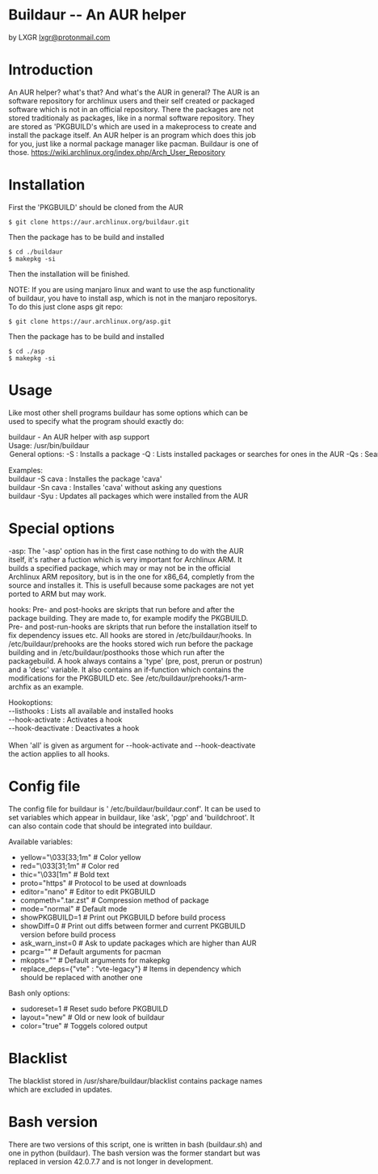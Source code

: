 # Buildaur -- An AUR helper
by LXGR <lxgr@protonmail.com>

# Introduction

An AUR helper? what's that? And what's the AUR in general?
The AUR is an software repository for archlinux users and their self created or packaged software which is not in an official repository. There the packages are not stored traditionaly as packages, like in a normal software repository. They are stored as 'PKGBUILD's which are used in a makeprocess to create and install the package itself.
An AUR helper is an program which does this job for you, just like a normal package manager like pacman.
Buildaur is one of those.
https://wiki.archlinux.org/index.php/Arch_User_Repository

# Installation

First the 'PKGBUILD' should be cloned from the AUR
```shell
$ git clone https://aur.archlinux.org/buildaur.git
```
Then the package has to be build and installed
```shell
$ cd ./buildaur
$ makepkg -si
```
Then the installation will be finished.

NOTE: If you are using manjaro linux and want to use the asp functionality of buildaur, you have to install asp, which is not in the manjaro repositorys.
To do this just clone asps git repo:
```shell
$ git clone https://aur.archlinux.org/asp.git
```
Then the package has to be build and installed
```shell
$ cd ./asp
$ makepkg -si
```
# Usage

Like most other shell programs buildaur has some options which can be used to specify what the program should exactly do:

buildaur - An AUR helper with asp support<br>
Usage: /usr/bin/buildaur <option> <string><br>
   General options:<br>
      -S                : Installs a package<br>
      -Q                : Lists installed packages or searches for ones in the AUR<br>
      -Qs               : Search the AUR<br>
      -Qi               : Gives detailed package information<br>
      -Syu              : Updates all AUR packages<br>
      -asp              : Builds a package from source using asp (usefull for archlinux arm)<br>
      -aspyu            : Updates all asp packages (usefull for archlinux arm)<br>
      --show            : Shows the PKGBUILD of a given package<br>
      --clear           : Cleanes build dir<br>
      -v|--version      : Displays version of this program<br>
      -l|--license      : Displays license of this program<br>
      --make-chroot     : Creates a chroot dir which can be used for building packages<br>
      --about           : Displays an about text<br>
<br>
   Additional options for -S,-R,-Syu,-asp,-aspyu:<br>
      n                 : Doesn't ask questions<br>
      spgp              : Skips pgp checks of sourcecode<br>
      ch                : Builds the package in a clean chroot (you may run into some problems using this on archlinux arm!)<br>
      di                : Just builds the package<br>
      co                : Toggles colored output on and off<br>
      dlf               : Pulls dependencies from PKGBUILD<br>
      git               : Updates all -git packages at updates<br>
<br>
<br>
   Additional options for --show:<br>
      --diff            : Outputs diff between current pkgbuildver and former pkgbuildver<br>
<br>
   Additional options for -Q,-Qs<br>
      q                 : Just outputs pknames and vers<br>
      qq                : JUST outputs pknames<br>
      --by              : Defines the value that should be searched by (values: name name-desc maintainer depends makedepends optdepends checkdepends)<br>
<br>
   Hookoptions:<br>
      --listhooks       : Lists all available and installed hooks<br>
      --hook-activate   : Activates a hook<br>
      --hook-deactivate : Deactivates a hook<br>
<br>
   Help options:<br>
      -h|--help         : Displays this help-dialog<br>
<br>

Examples:<br>
    buildaur -S cava    : Installes the package 'cava'<br>
    buildaur -Sn cava   : Installes 'cava' without asking any questions<br>
    buildaur -Syu       : Updates all packages which were installed from the AUR<br>

# Special options

-asp:
  The '-asp' option has in the first case nothing to do with the AUR itself, it's rather a fuction which is very important for Archlinux ARM.
  It builds a specified package, which may or may not be in the official Archlinux ARM repository, but is in the one for x86_64, completly from the source and installes it. This is usefull because some packages are not yet ported to ARM but may work.

hooks:
  Pre- and post-hooks are skripts that run before and after the package building.
  They are made to, for example modify the PKGBUILD.
  Pre- and post-run-hooks are skripts that run before the installation itself to fix dependency issues etc.
  All hooks are stored in /etc/buildaur/hooks.
  In /etc/buildaur/prehooks are the hooks stored wich run before the package building
  and in /etc/buildaur/posthooks those which run after the packagebuild.
  A hook always contains a 'type' (pre, post, prerun or postrun) and a 'desc' variable.
  It also contains an if-function which contains the modifications for the PKGBUILD etc.
  See /etc/buildaur/prehooks/1-arm-archfix as an example.

  Hookoptions:<br>
     --listhooks       : Lists all available and installed hooks<br>
     --hook-activate   : Activates a hook<br>
     --hook-deactivate : Deactivates a hook<br><br>
     When 'all' is given as argument for --hook-activate and --hook-deactivate the action applies to all hooks.

# Config file

The config file for buildaur is ' /etc/buildaur/buildaur.conf'. It can be used to set variables which appear in buildaur, like 'ask', 'pgp' and 'buildchroot'. It can also contain code that should be integrated into buildaur.

Available variables:
- yellow="\033[33;1m" # Color yellow
- red="\033[31;1m" # Color red
- thic="\033[1m" # Bold text
- proto="https" # Protocol to be used at downloads
- editor="nano" # Editor to edit PKGBUILD
- compmeth=".tar.zst" # Compression method of package
- mode="normal" # Default mode
- showPKGBUILD=1 # Print out PKGBUILD before build process
- showDiff=0 # Print out diffs between former and current PKGBUILD version before build process
- ask_warn_inst=0 # Ask to update packages which are higher than AUR
- pcarg="" # Default arguments for pacman
- mkopts="" # Default arguments for makepkg
- replace_deps={"vte" : "vte-legacy"} # Items in dependency which should be replaced with another one

Bash only options:
- sudoreset=1 # Reset sudo before PKGBUILD
- layout="new" # Old or new look of buildaur
- color="true" # Toggels colored output

# Blacklist

The blacklist stored in /usr/share/buildaur/blacklist contains package names which are excluded in updates.

# Bash version

There are two versions of this script, one is written in bash (buildaur.sh) and one in python (buildaur). The bash version was the former standart but was replaced in version 42.0.7.7 and is not longer in development.
